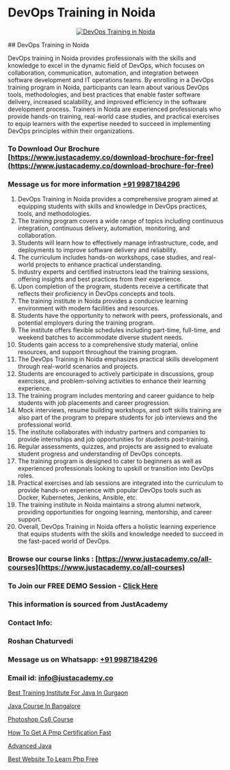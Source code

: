 # DevOps Training in Noida

<p align="center">
  <a href="https://justacademy.co/program-detail/software-testing">
    <img src="https://justacademy.co/storage2/program_images/1704700438.webp" alt="DevOps Training in Noida">
  </a>
</p>
## DevOps Training in Noida

DevOps training in Noida provides professionals with the skills and knowledge to excel in the dynamic field of DevOps, which focuses on collaboration, communication, automation, and integration between software development and IT operations teams. By enrolling in a DevOps training program in Noida, participants can learn about various DevOps tools, methodologies, and best practices that enable faster software delivery, increased scalability, and improved efficiency in the software development process. Trainers in Noida are experienced professionals who provide hands-on training, real-world case studies, and practical exercises to equip learners with the expertise needed to succeed in implementing DevOps principles within their organizations.
### To Download Our Brochure [https://www.justacademy.co/download-brochure-for-free](https://www.justacademy.co/download-brochure-for-free)
### Message us for more information [+91 9987184296](https://api.whatsapp.com/send?phone=919987184296)
1) DevOps Training in Noida provides a comprehensive program aimed at equipping students with skills and knowledge in DevOps practices, tools, and methodologies.
2) The training program covers a wide range of topics including continuous integration, continuous delivery, automation, monitoring, and collaboration.
3) Students will learn how to effectively manage infrastructure, code, and deployments to improve software delivery and reliability.
4) The curriculum includes hands-on workshops, case studies, and real-world projects to enhance practical understanding.
5) Industry experts and certified instructors lead the training sessions, offering insights and best practices from their experience.
6) Upon completion of the program, students receive a certificate that reflects their proficiency in DevOps concepts and tools.
7) The training institute in Noida provides a conducive learning environment with modern facilities and resources.
8) Students have the opportunity to network with peers, professionals, and potential employers during the training program.
9) The institute offers flexible schedules including part-time, full-time, and weekend batches to accommodate diverse student needs.
10) Students gain access to a comprehensive study material, online resources, and support throughout the training program.
11) The DevOps Training in Noida emphasizes practical skills development through real-world scenarios and projects.
12) Students are encouraged to actively participate in discussions, group exercises, and problem-solving activities to enhance their learning experience.
13) The training program includes mentoring and career guidance to help students with job placements and career progression.
14) Mock interviews, resume building workshops, and soft skills training are also part of the program to prepare students for job interviews and the professional world.
15) The institute collaborates with industry partners and companies to provide internships and job opportunities for students post-training.
16) Regular assessments, quizzes, and projects are assigned to evaluate student progress and understanding of DevOps concepts.
17) The training program is designed to cater to beginners as well as experienced professionals looking to upskill or transition into DevOps roles.
18) Practical exercises and lab sessions are integrated into the curriculum to provide hands-on experience with popular DevOps tools such as Docker, Kubernetes, Jenkins, Ansible, etc.
19) The training institute in Noida maintains a strong alumni network, providing opportunities for ongoing learning, mentorship, and career support.
20) Overall, DevOps Training in Noida offers a holistic learning experience that equips students with the skills and knowledge needed to succeed in the fast-paced world of DevOps.

### Browse our course links : [https://www.justacademy.co/all-courses](https://www.justacademy.co/all-courses) 
### To Join our FREE DEMO Session - [Click Here](https://www.justacademy.co/register-for-course-demo)


### This information is sourced from JustAcademy
### Contact Info:
### Roshan Chaturvedi
### Message us on Whatsapp: [+91 9987184296](https://api.whatsapp.com/send?phone=919987184296)
### Email id: [info@justacademy.co](mailto:info@justacademy.co)
                
[Best Training Institute For Java In Gurgaon](https://www.linkedin.com/pulse/best-training-institute-java-gurgaon-justacademy-manchester-4qcof?trackingId=kZUBBdYdS9S1aSgUoqovcA%3D%3D&lipi=urn%3Ali%3Apage%3Ad_flagship3_company_admin%3BonfNNyQQRXKvud4lFfnrRQ%3D%3D)

[Java Course In Bangalore](https://www.linkedin.com/pulse/java-course-bangalore-justacademy-chandigarh-9l1ie/)

[Photoshop Cs6 Course](https://medium.com/@kamblerajas684/photoshop-cs6-course-961392717c77)

[How To Get A Pmp Certification Fast](https://medium.com/@abhidnya.1068/how-to-get-a-pmp-certification-fast-2c43cf9b81bb)

[Advanced Java](https://justacademyin.github.io/justacademy/advanced-java)

[Best Website To Learn Php Free](https://justacademyin.github.io/justacademy/best-website-to-learn-php-free)

